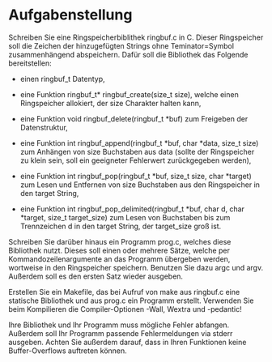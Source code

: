 # Aufgabenstellung

Schreiben Sie eine Ringspeicherbiblithek ringbuf.c in C. Dieser Ringspeicher soll die Zeichen der hinzugefügten Strings ohne Teminator=Symbol zusammenhängend abspeichern. Dafür soll die Bibliothek das Folgende bereitstellen:

- einen ringbuf_t Datentyp,

- eine Funktion ringbuf_t* ringbuf_create(size_t size), welche einen Ringspeicher allokiert, der size Charakter halten kann,

- eine Funktion void ringbuf_delete(ringbuf_t *buf) zum Freigeben der Datenstruktur,

- eine Funktion int ringbuf_append(ringbuf_t *buf, char *data, size_t size) zum Anhängen von size Buchstaben aus data (sollte der Ringspeicher zu klein sein, soll ein geeigneter Fehlerwert zurückgegeben werden),

- eine Funktion int ringbuf_pop(ringbuf_t *buf, size_t size, char *target) zum Lesen und Entfernen von size Buchstaben aus den Ringspeicher in den target String,

- eine Funktion int ringbuf_pop_delimited(ringbuf_t *buf, char d, char *target, size_t target_size) zum Lesen von Buchstaben bis zum Trennzeichen d in den target String, der target_size groß ist.

Schreiben Sie darüber hinaus ein Programm prog.c, welches diese Bibliothek nutzt. Dieses soll einen oder mehrere Sätze, welche per Kommandozeilenargumente an das Programm übergeben werden, wortweise in den Ringspeicher speichern. Benutzen Sie dazu argc und argv. Außerdem soll es den ersten Satz wieder ausgeben.

Erstellen Sie ein Makefile, das bei Aufruf von make aus ringbuf.c eine statische Bibliothek und aus prog.c ein Programm erstellt. Verwenden Sie beim Kompilieren die Compiler-Optionen -Wall, Wextra und -pedantic!

Ihre Bibliothek und Ihr Programm muss mögliche Fehler abfangen. Außerdem soll Ihr Programm passende Fehlermeldungen via stderr ausgeben. Achten Sie außerdem darauf, dass in Ihren Funktionen keine Buffer-Overflows auftreten können.
